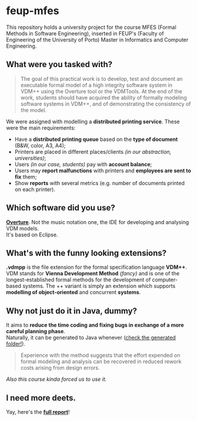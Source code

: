 # feup-mfes
This repository holds a university project for the course MFES (Formal Methods in Software Engineering), inserted in FEUP's (Faculty of Engineering of the University of Porto) Master in Informatics and Computer Engineering.

## What were you tasked with?
> The goal of this practical work is to develop, test and document an executable formal model of a high integrity software system in VDM++ using the Overture tool or the VDMTools. At the end of the work, students should have acquired the ability of formally modeling software systems in VDM++, and of demonstrating the consistency of the model.  

We were assigned with modelling a **distributed printing service**. These were the main requirements:
* Have a **distributed printing queue** based on the **type of document** (B&W, color, A3, A4);
* Printers are placed in different places/clients *(in our abstraction, universities)*;
* Users *(in our case, students)* pay with **account balance**;
* Users may **report malfunctions** with printers and **employees are sent to fix** them;
* Show **reports** with several metrics (e.g. number of documents printed on each printer).

## Which software did you use?
**[Overture](http://overturetool.org/)**. Not the music notation one, the IDE for developing and analysing VDM models.  
It's based on Eclipse.

## What's with the funny looking extensions?
**.vdmpp** is the file extension for the formal specification language **VDM++**.  
VDM stands for **Vienna Development Method** *(fancy)* and is one of the longest-established formal methods for the development of computer-based systems. The ++ variant is simply an extension which supports **modelling of object-oriented** and concurrent **systems**.

## Why not just do it in Java, dummy?
It aims to **reduce the time coding and fixing bugs in exchange of a more careful planning phase**.  
Naturally, it can be generated to Java whenever ([check the generated folder!](https://github.com/aquelemiguel/feup-mfes/tree/master/generated)).  
> Experience with the method suggests that the effort expended on formal modeling and analysis can be recovered in reduced rework costs arising from design errors.  

*Also this course kinda forced us to use it.*

## I need more deets.
Yay, here's the [**full report**](https://github.com/aquelemiguel/feup-mfes/blob/master/docs/dps-report.pdf)!
